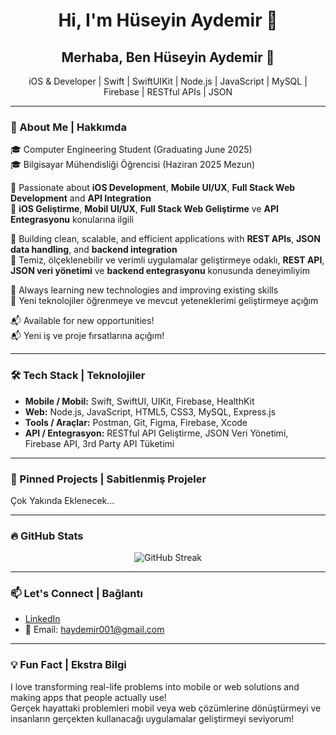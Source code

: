 <h1 align="center">Hi, I'm Hüseyin Aydemir 👋</h1>
<h2 align="center">Merhaba, Ben Hüseyin Aydemir 👋</h2>

<p align="center">
  iOS &  Developer | Swift | SwiftUIKit | Node.js | JavaScript | MySQL | Firebase | RESTful APIs | JSON
</p>

---

### 🚀 About Me | Hakkımda

🎓 Computer Engineering Student (Graduating June 2025)  
🎓 Bilgisayar Mühendisliği Öğrencisi (Haziran 2025 Mezun)

📱 Passionate about **iOS Development**, **Mobile UI/UX**, **Full Stack Web Development** and **API Integration**  
📱 **iOS Geliştirme**, **Mobil UI/UX**, **Full Stack Web Geliştirme** ve **API Entegrasyonu** konularına ilgili

🔧 Building clean, scalable, and efficient applications with **REST APIs**, **JSON data handling**, and **backend integration**  
🔧 Temiz, ölçeklenebilir ve verimli uygulamalar geliştirmeye odaklı, **REST API**, **JSON veri yönetimi** ve **backend entegrasyonu** konusunda deneyimliyim

🌱 Always learning new technologies and improving existing skills  
🌱 Yeni teknolojiler öğrenmeye ve mevcut yeteneklerimi geliştirmeye açığım

📬 Available for new opportunities!  
📬 Yeni iş ve proje fırsatlarına açığım!

---

### 🛠 Tech Stack | Teknolojiler

- **Mobile / Mobil:** Swift, SwiftUI, UIKit, Firebase, HealthKit  
- **Web:** Node.js, JavaScript, HTML5, CSS3, MySQL, Express.js  
- **Tools / Araçlar:** Postman, Git, Figma, Firebase, Xcode  
- **API / Entegrasyon:** RESTful API Geliştirme, JSON Veri Yönetimi, Firebase API, 3rd Party API Tüketimi

---

### 📌 Pinned Projects | Sabitlenmiş Projeler
Çok Yakında Eklenecek...

---

### 🔥 GitHub Stats

<p align="center">
  <img src="https://github-readme-streak-stats.herokuapp.com/?user=haydemirr&theme=default" alt="GitHub Streak" />
</p>

---

### 📫 Let's Connect | Bağlantı

- [LinkedIn](https://www.linkedin.com/in/haydemirr)
- 📩 Email: haydemir001@gmail.com  

---

### 💡 Fun Fact | Ekstra Bilgi

I love transforming real-life problems into mobile or web solutions and making apps that people actually use!  
Gerçek hayattaki problemleri mobil veya web çözümlerine dönüştürmeyi ve insanların gerçekten kullanacağı uygulamalar geliştirmeyi seviyorum!
